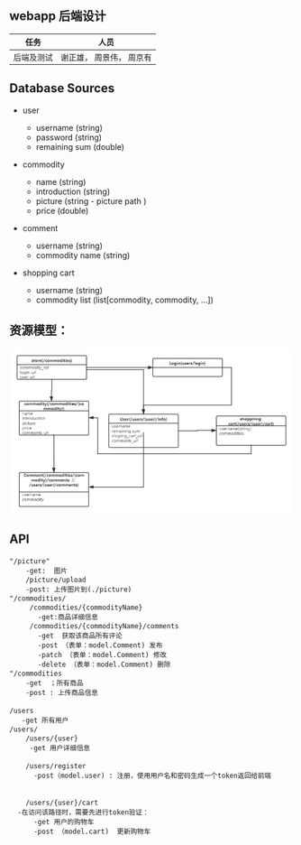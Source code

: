 ## webapp 后端设计
|  任务   | 人员  |
|  ----  | ----  |
| 后端及测试  | 谢正雄， 周景伟， 周京有 |

## Database Sources

- user
    - username (string)
    - password (string)
    - remaining sum (double)

- commodity
    - name (string)
    - introduction (string)
    - picture (string - picture path )
    - price (double)

- comment
    - username (string)
    - commodity name (string)

- shopping cart
    - username (string)
    - commodity list (list[commodity, commodity, ...])


## 资源模型：


![资源模型](/assets_model.png)


## API
	"/picture"
        -get:  图片
        /picture/upload
        -post: 上传图片到(./picture)
	"/commodities/
         /commodities/{commodityName}
           -get:商品详细信息
         /commodities/{commodityName}/comments
           -get  获取该商品所有评论
           -post （表单：model.Comment) 发布
           -patch （表单：model.Comment) 修改
           -delete （表单：model.Comment) 删除
	"/commodities
        -get  ；所有商品
        -post : 上传商品信息

	/users 
       -get 所有用户
	/users/
        /users/{user}
         -get 用户详细信息
       
	    /users/register 
          -post（model.user) : 注册，使用用户名和密码生成一个token返回给前端
	  

        /users/{user}/cart
	  -在访问该路径时，需要先进行token验证：
          -get 用户的购物车
          -post （model.cart)  更新购物车
             
